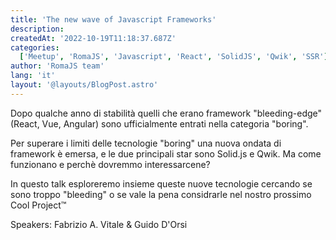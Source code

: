 ```yaml
---
title: 'The new wave of Javascript Frameworks'
description:
createdAt: '2022-10-19T11:18:37.687Z'
categories:
  ['Meetup', 'RomaJS', 'Javascript', 'React', 'SolidJS', 'Qwik', 'SSR']
author: 'RomaJS team'
lang: 'it'
layout: '@layouts/BlogPost.astro'
---
```


Dopo qualche anno di stabilità quelli che erano framework "bleeding-edge" (React, Vue, Angular) sono ufficialmente entrati nella categoria "boring".

Per superare i limiti delle tecnologie "boring" una nuova ondata di framework è emersa, e le due principali star sono Solid.js e Qwik.
Ma come funzionano e perchè dovremmo interessarcene?

In questo talk esploreremo insieme queste nuove tecnologie cercando se sono troppo "bleeding" o se vale la pena considrarle nel nostro prossimo Cool Project™

Speakers: Fabrizio A. Vitale & Guido D'Orsi
